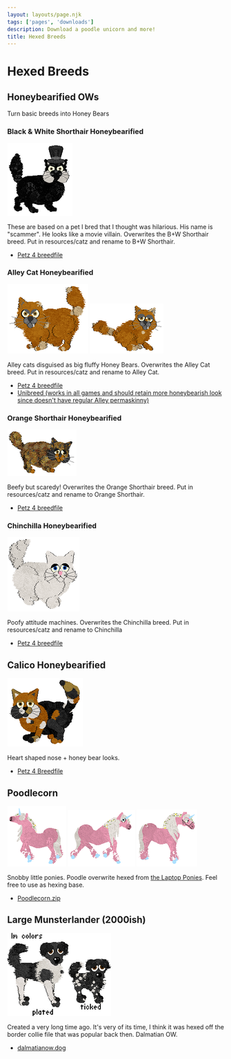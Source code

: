 ```yaml
---
layout: layouts/page.njk
tags: ['pages', 'downloads']
description: Download a poodle unicorn and more!
title: Hexed Breeds
---
```


# Hexed Breeds

## Honeybearified OWs
Turn basic breeds into Honey Bears

### Black & White Shorthair Honeybearified
![](/public/images/scammer.png)

These are based on a pet I bred that I thought was hilarious. His name is "scammer". He looks like a movie villain. Overwrites the B+W Shorthair breed. Put in resources/catz and rename to B+W Shorthair.


* [Petz 4 breedfile](/public/downloads/honeybearified.zip)


### Alley Cat Honeybearified
![](/public/images/petz247.png)
![](/public/images/petz249.png)

Alley cats disguised as big fluffy Honey Bears. Overwrites the Alley Cat breed. Put in resources/catz and rename to Alley Cat.

* [Petz 4 breedfile](/public/downloads/alley-honeybearified.zip)
* [Unibreed (works in all games and should retain more honeybearish look since doesn't have regular Alley permaskinny)](https://drive.google.com/file/d/1waRYtDcW2o94QptyvjL_L5Ky1z4TzdPz/view?usp=sharing)

### Orange Shorthair Honeybearified
![](/public/images/oshiehoney.png)

Beefy but scaredy! Overwrites the Orange Shorthair breed. Put in resources/catz and rename to Orange Shorthair.

* [Petz 4 breedfile](https://drive.google.com/file/d/1o8v8v7pU4uRdhVL0t6vw6r3p1UAw7sc6/view?usp=sharing)

### Chinchilla Honeybearified
![](/public/images/honeybearchinchi.png)

Poofy attitude machines. Overwrites the Chinchilla breed. Put in resources/catz and rename to Chinchilla


* [Petz 4 breedfile](https://drive.google.com/file/d/1o8v8v7pU4uRdhVL0t6vw6r3p1UAw7sc6/view?usp=sharing)

## Calico Honeybearified
![](/public/images/honeybearcalico.png)

Heart shaped nose + honey bear looks.

* [Petz 4 Breedfile](https://drive.google.com/file/d/1Y2RxctWPAG5--i9o_KvlvaCuMfeoi7ac/view?usp=sharing)

## Poodlecorn

![](/public/images/petz251.png) ![](/public/images/petz250.png) ![](/public/images/petz263.png)

Snobby little ponies. Poodle overwrite hexed from [the Laptop Ponies](https://seeingstars.site/breedfiles.html). Feel free to use as hexing base.

*   [Poodlecorn.zip](/public/downloads/poodlecorn.zip)

## Large Munsterlander (2000ish)

![](/public/images/munsterlander.gif)

Created a very long time ago. It's very of its time, I think it was hexed off the border collie file that was popular back then. Dalmatian OW.

* [dalmatianow.dog](/public/downloads/munsterlander.zip)
